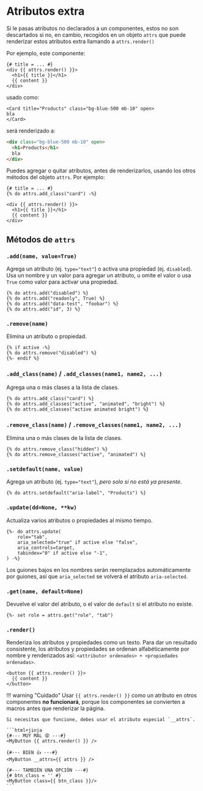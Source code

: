# Atributos extra

Si le pasas atributos no declarados a un componentes, estos no son descartados si no, en cambio, recogidos en un objeto `attrs` que puede renderizar estos atributos extra llamando a `attrs.render()`

Por ejemplo, este componente:

```html+jinja title="components/Card.jinja"
{# title = ... #}
<div {{ attrs.render() }}>
  <h1>{{ title }}</h1>
  {{ content }}
</div>
```

usado como:

```html+jinja
<Card title="Products" class="bg-blue-500 mb-10" open>
bla
</Card>
```

será renderizado a:

```html
<div class="bg-blue-500 mb-10" open>
  <h1>Products</h1>
  bla
</div>
```

Puedes agregar o quitar atributos, antes de renderizarlos, usando los otros métodos del objeto `attrs`. Por ejemplo:

```html+jinja
{# title = ... #}
{% do attrs.add_class("card") -%}

<div {{ attrs.render() }}>
  <h1>{{ title }}</h1>
  {{ content }}
</div>
```

## Métodos de `attrs`

### `.add(name, value=True)`

Agrega un atributo (ej. `type="text"`) o activa una propiedad (ej. `disabled`). Usa un nombre y un valor para agregar un atributo, u omite el valor o usa `True` como valor para activar una propiedad.

```html+jinja
{% do attrs.add("disabled") %}
{% do attrs.add("readonly", True) %}
{% do attrs.add("data-test", "foobar") %}
{% do attrs.add("id", 3) %}
```

### `.remove(name)`

Elimina un atributo o propiedad.

```html+jinja
{% if active -%}
{% do attrs.remove("disabled") %}
{%- endif %}
```

### `.add_class(name)` / `.add_classes(name1, name2, ...)`

Agrega una o más clases a la lista de clases.

```html+jinja
{% do attrs.add_class("card") %}
{% do attrs.add_classes("active", "animated", "bright") %}
{% do attrs.add_classes("active animated bright") %}
```

### `.remove_class(name)` / `.remove_classes(name1, name2, ...)`

Elimina una o más clases de la lista de clases.

```html+jinja
{% do attrs.remove_class("hidden") %}
{% do attrs.remove_classes("active", "animated") %}
```

### `.setdefault(name, value)`

Agrega un atributo (ej. `type="text"`), *pero solo si no está ya presente*.

```html+jinja
{% do attrs.setdefault("aria-label", "Products") %}
```

### `.update(dd=None, **kw)`

Actualiza varios atributos o propiedades al mismo tiempo.

```html+jinja
{%- do attrs.update(
    role="tab",
    aria_selected="true" if active else "false",
    aria_controls=target,
    tabindex="0" if active else "-1",
) -%}
```

Los guiones bajos en los nombres serán reemplazados automáticamente por guiones, así que `aria_selected` se volverá el atributo `aria-selected`.

### `.get(name, default=None)`

Devuelve el valor del atributo, o el valor de `default` si el atributo no existe.

```html+jinja
{%- set role = attrs.get("role", "tab")
```

### `.render()`

Renderiza los atributos y propiedades como un texto.
Para dar un resultado consistente, los atributos y propiedades se ordenan alfabéticamente por nombre y renderizados así: `<attributor ordenados> + <propiedades ordenadas>`.

```html+jinja
<button {{ attrs.render() }}>
  {{ content }}
</button>
```

!!! warning "Cuidado"
    Usar `{{ attrs.render() }}` como un atributo en otros componentes **no funcionará**, porque los componentes se convierten a macros antes que renderizar la página.

    Si necesitas que funcione, debes usar el atributo especial `__attrs`.

    ```html+jinja
    {#--- MUY MAL 😵 ---#}
    <MyButton {{ attrs.render() }} />

    {#--- BIEN 👍 ---#}
    <MyButton __attrs={{ attrs }} />

    {#--- TAMBIÉN UNA OPCIÓN ---#}
    {# btn_class = '' #}
    <MyButton class={{ btn_class }}/>
    ```

